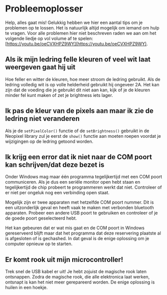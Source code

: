 # Probleemoplosser
Help, alles gaat mis! Gelukkig hebben we hier een aantal tips om je problemen op te lossen. Het is natuurlijk altijd mogelijk om iemand om hulp te vragen. Voor alle problemen hier niet beschreven raden we aan om het volgende liedje op vol volume af te spelen: [https://youtu.be/oeCVXHPZ9WY](https://youtu.be/oeCVXHPZ9WY).

## Als ik mijn ledring felle kleuren of veel wit laat weergeven gaat hij uit
Hoe feller en witter de kleuren, hoe meer stroom de ledring gebruikt. Als de ledring volledig wit is op volle helderheid gebruikt hij ongeveer 2A. Het kan zijn dat de voeding die je gebruikt dit niet aan kan, kijk of je de kleuren minder fel kunt maken of zet je brightness iets lager.

## Ik pas de kleur van de pixels aan maar ik zie de ledring niet veranderen
Als je de `setPixelColor()` functie of de `setBrightness()` gebruikt in de Neopixel library zul je eerst de `show()` functie aan moeten roepen voordat je wijzigingen op de ledring getoond worden.

## Ik krijg een error dat ik niet naar de COM poort kan schrijven/dat deze bezet is
Onder Windows mag maar één programma tegelijkertijd met een COM poort communiceren. Als je dus een seriële monitor open hebt staan en tegelijkertijd de chip probeert te programmeren werkt dat niet. Controleer of er niet per ongeluk nog een verbinding open staat.

Mogelijk zijn er twee apparaten met hetzelfde COM poort nummer. Dit is een uitzonderlijk geval en heeft vaak te maken met verbonden bluetooth apparaten. Probeer een andere USB poort te gebruiken en controleer of je de goede poort geselecteerd hebt.

Het kan gebeuren dat er wat mis gaat en de COM poort in Windows gereserveerd blijft maar dat het programma dat deze reservering plaatste al is afgesloten of is gechashed. In dat geval is de enige oplossing om je computer opnieuw op te starten.

## Er komt rook uit mijn microcontroller!
Trek snel de USB kabel er uit! Je hebt zojuist de magische rook laten ontsnappen. Zodra de magische rook, die alle elektronica laat werken, ontsnapt is kan het niet meer gerepareerd worden. De enige oplossing is huilen in een hoekje.
